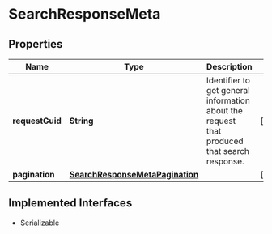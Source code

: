 

# SearchResponseMeta


## Properties

Name | Type | Description | Notes
------------ | ------------- | ------------- | -------------
**requestGuid** | **String** | Identifier to get general information about the request that produced that search response. |  [optional]
**pagination** | [**SearchResponseMetaPagination**](SearchResponseMetaPagination.md) |  |  [optional]


## Implemented Interfaces

* Serializable


